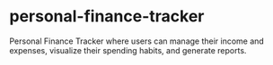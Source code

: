 # personal-finance-tracker
Personal Finance Tracker where users can manage their income and expenses, visualize their spending habits, and generate reports.
